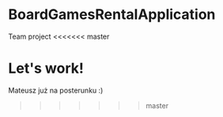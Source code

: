 # BoardGamesRentalApplication 
Team project
<<<<<<< master

Let's work!
=======
Mateusz już na posterunku :)
>>>>>>> master
